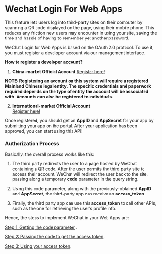 # Wechat Login For Web Apps

This feature lets users log into third-party sites on their computer by scanning a QR code displayed on the page, using their mobile phone. This reduces any friction new users may encounter in using your site, saving the time and hassle of having to remember yet another password.

WeChat Login for Web Apps is based on the OAuth 2.0 protocol. To use it, you must register a developer account via our management interface.

**How to register a developer account?**

1. **China-market Official Account** [Register here!](https://mp.weixin.qq.com/cgi-bin/loginpage?t=wxm2-login&lang=zh_CN)  
   
**NOTE: Registering an account on this system will require a registered Mainland Chinese legal entity. The specific credentials and paperwork required depends on the type of entity the account will be associated with. Accounts can also be registered to individuals.**

2. **International-market Official Account**   
   [Register here!](http://apply.wechat.com/)

Once registered, you should get an **AppID** and **AppSecret** for your app by submitting your app on the portal. After your application has been approved, you can start using this API!

### Authorization Process

Basically, the overall process works like this:

1. The third party redirects the user to a page hosted by WeChat containing a QR code. After the user permits the third party site to access their account, WeChat will redirect the user back to the site, passing along a temporary **code** parameter in the query string.

2. Using this code parameter, along with the previously-obtained **AppID** and **AppSecret**, the third-party app can receive an **access\_token**.

3. Finally, the third party app can use this **access\_token** to call other APIs, such as the one for retrieving the user's profile info.

Hence, the steps to implement WeChat in your Web Apps are:

[Step 1: Getting the code parameter](/reference/wechat-api/step-1-getting-the-code-parameter.md) . 

[Step 2: Passing the code to get the access token](/reference/wechat-api/step-2-passing-the-code-to-get-the-access_token.md).
 
[Step 3: Using your access token](/reference/wechat-api/step-3-using-your-access_token.md).





